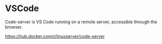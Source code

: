 # VSCode  

Code-server is VS Code running on a remote server, accessible through the browser.

https://hub.docker.com/r/linuxserver/code-server  
